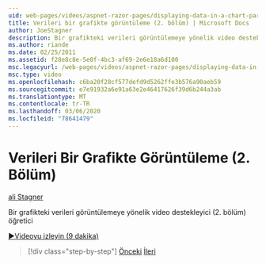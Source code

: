 ```yaml
---
uid: web-pages/videos/aspnet-razor-pages/displaying-data-in-a-chart-part-2
title: Verileri bir grafikte görüntüleme (2. bölüm) | Microsoft Docs
author: JoeStagner
description: Bir grafikteki verileri görüntülemeye yönelik video destekleyici (2. bölüm) öğretici
ms.author: riande
ms.date: 02/25/2011
ms.assetid: f28e8c8e-5e0f-4bc3-af69-2e6e18a6d100
msc.legacyurl: /web-pages/videos/aspnet-razor-pages/displaying-data-in-a-chart-part-2
msc.type: video
ms.openlocfilehash: c6ba20f28cf577defd9d5262ffe3b576a90aeb59
ms.sourcegitcommit: e7e91932a6e91a63e2e46417626f39d6b244a3ab
ms.translationtype: MT
ms.contentlocale: tr-TR
ms.lasthandoff: 03/06/2020
ms.locfileid: "78641479"
---
```

# <a name="displaying-data-in-a-chart-part-2"></a>Verileri Bir Grafikte Görüntüleme (2. Bölüm)

[ali Stagner](https://github.com/JoeStagner)

Bir grafikteki verileri görüntülemeye yönelik video destekleyici (2. bölüm) öğretici

[&#9654;Videoyu izleyin (9 dakika)](https://channel9.msdn.com/Blogs/ASP-NET-Site-Videos/displaying-data-in-a-chart-(part-2))

> [!div class="step-by-step"]
> [Önceki](displaying-data-in-a-chart-part-1.md)
> [İleri](working-with-files.md)

